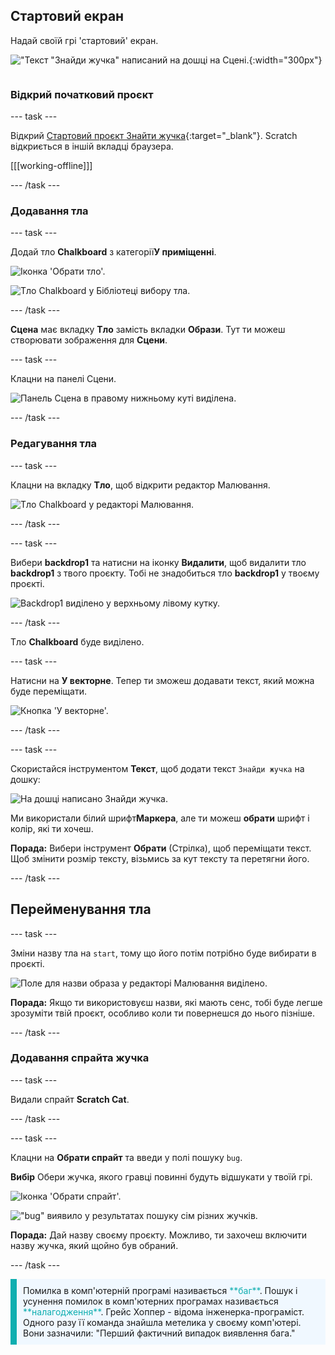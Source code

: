 ## Стартовий екран

<div style="display: flex; flex-wrap: wrap">
<div style="flex-basis: 200px; flex-grow: 1; margin-right: 15px;">
Надай своїй грі 'стартовий' екран.
</div>
<div>

!["Текст "Знайди жучка" написаний на дошці на Сцені.](images/start-screen.png){:width="300px"}

</div>
</div>

### Відкрий початковий проєкт

--- task ---

Відкрий [Стартовий проєкт Знайти жучка](https://scratch.mit.edu/projects/582214723/editor){:target="_blank"}. Scratch відкриється в іншій вкладці браузера.

[[[working-offline]]]

--- /task ---

### Додавання тла

--- task ---

Додай тло **Chalkboard** з категорії**У приміщенні**.

![Іконка 'Обрати тло'.](images/backdrop-button.png)

![Тло Chalkboard у Бібліотеці вибору тла.](images/chalkboard.png)

--- /task ---

**Сцена** має вкладку **Тло** замість вкладки **Образи**. Тут ти можеш створювати зображення для **Сцени**.

--- task ---

Клацни на панелі Сцени.

![Панель Сцена в правому нижньому куті виділена.](images/stage-pane.png)

--- /task ---

### Редагування тла

--- task ---

Клацни на вкладку **Тло**, щоб відкрити редактор Малювання.

![Тло Chalkboard у редакторі Малювання.](images/chalkboard-paint.png)

--- /task ---

--- task ---

Вибери **backdrop1** та натисни на іконку **Видалити**, щоб видалити тло **backdrop1** з твого проєкту. Тобі не знадобиться тло **backdrop1** у твоєму проєкті.

![Backdrop1 виділено у верхньому лівому кутку.](images/delete-backdrop1.png)

--- /task ---

Тло **Chalkboard** буде виділено.

--- task ---

Натисни на **У векторне**. Тепер ти зможеш додавати текст, який можна буде переміщати.

![Кнопка 'У векторне'.](images/vector-button.png)

--- /task ---

--- task ---

Скористайся інструментом **Текст**, щоб додати текст `Знайди жучка` на дошку:

![На дошці написано Знайди жучка.](images/chalkboard-text.png)

Ми використали білий шрифт**Маркера**, але ти можеш **обрати** шрифт і колір, які ти хочеш.

**Порада:** Вибери інструмент **Обрати** (Стрілка), щоб переміщати текст. Щоб змінити розмір тексту, візьмись за кут тексту та перетягни його.

--- /task ---

## Перейменування тла

--- task ---

Зміни назву тла на `start`, тому що його потім потрібно буде вибирати в проєкті.

![Поле для назви образа у редакторі Малювання виділено.](images/start-screen-name.png)

**Порада:** Якщо ти використовуєш назви, які мають сенс, тобі буде легше зрозуміти твій проєкт, особливо коли ти повернешся до нього пізніше.

--- /task ---

### Додавання спрайта жучка

--- task ---

Видали спрайт **Scratch Cat**.

--- /task ---

--- task ---

Клацни на **Обрати спрайт** та введи у полі пошуку `bug`.

**Вибір** Обери жучка, якого гравці повинні будуть відшукати у твоїй грі.

![Іконка 'Обрати спрайт'.](images/sprite-button.png)

!["bug" виявило у результатах пошуку сім різних жучків.](images/bug-search.png)

**Порада:** Дай назву своєму проєкту. Можливо, ти захочеш включити назву жучка, який щойно був обраний.

--- /task ---

<p style="border-left: solid; border-width:10px; border-color: #0faeb0; background-color: aliceblue; padding: 10px;">
Помилка в комп'ютерній програмі називається <span style="color: #0faeb0">**баг**</span>. Пошук і усунення помилок в комп'ютерних програмах називається <span style="color: #0faeb0">**налагодження**</span>. Грейс Хоппер - відома інженерка-програміст. Одного разу її команда знайшла метелика у своєму комп'ютері. Вони зазначили: "Перший фактичний випадок виявлення бага."
</p>


